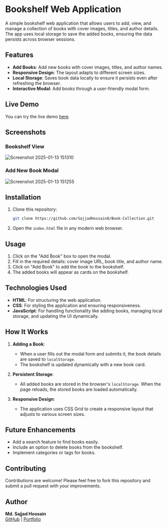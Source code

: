 # Bookshelf Web Application

A simple bookshelf web application that allows users to add, view, and manage a collection of books with cover images, titles, and author details. The app uses local storage to save the added books, ensuring the data persists across browser sessions.

## Features

- **Add Books**: Add new books with cover images, titles, and author names.
- **Responsive Design**: The layout adapts to different screen sizes.
- **Local Storage**: Saves book data locally to ensure it persists even after refreshing the browser.
- **Interactive Modal**: Add books through a user-friendly modal form.

## Live Demo

You can try the live demo [here](#).

## Screenshots

### Bookshelf View
![Screenshot 2025-01-13 151310](https://github.com/user-attachments/assets/d8f1da6c-dfb2-4846-a759-84f49f4d5564)

### Add New Book Modal
![Screenshot 2025-01-13 151255](https://github.com/user-attachments/assets/0ecd6f93-0f58-489f-b041-491c444f3409)

## Installation

1. Clone this repository:
   ```bash
   git clone https://github.com/SajjadHossain0/Book-Collection.git
   ```
2. Open the `index.html` file in any modern web browser.

## Usage

1. Click on the "Add Book" box to open the modal.
2. Fill in the required details: cover image URL, book title, and author name.
3. Click on "Add Book" to add the book to the bookshelf.
4. The added books will appear as cards on the bookshelf.

## Technologies Used

- **HTML**: For structuring the web application.
- **CSS**: For styling the application and ensuring responsiveness.
- **JavaScript**: For handling functionality like adding books, managing local storage, and updating the UI dynamically.

## How It Works

1. **Adding a Book**: 
   - When a user fills out the modal form and submits it, the book details are saved to `localStorage`.
   - The bookshelf is updated dynamically with a new book card.

2. **Persistent Storage**: 
   - All added books are stored in the browser's `localStorage`. When the page reloads, the stored books are loaded automatically.

3. **Responsive Design**:
   - The application uses CSS Grid to create a responsive layout that adjusts to various screen sizes.

## Future Enhancements

- Add a search feature to find books easily.
- Include an option to delete books from the bookshelf.
- Implement categories or tags for books.

## Contributing

Contributions are welcome! Please feel free to fork this repository and submit a pull request with your improvements.

## Author

**Md. Sajjad Hossain**  
[GitHub](https://github.com/sajjadhossain0) | [Portfolio](https://sajjadhossain.onrender.com)
